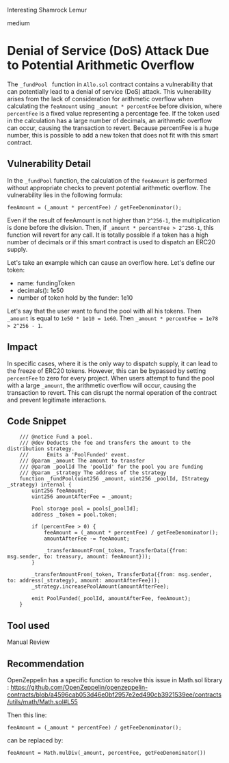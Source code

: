 Interesting Shamrock Lemur

medium

# Denial of Service (DoS) Attack Due to Potential Arithmetic Overflow

The `_fundPool ` function in `Allo.sol` contract contains a vulnerability that can potentially lead to a denial of service (DoS) attack. This vulnerability arises from the lack of consideration for arithmetic overflow when calculating the `feeAmount` using `_amount * percentFee` before division, where `percentFee` is a fixed value representing a percentage fee. If the token used in the calculation has a large number of decimals, an arithmetic overflow can occur, causing the transaction to revert. Because percentFee is a huge number, this is possible to add a new token that does not fit with this smart contract.

## Vulnerability Detail

In the `_fundPool` function, the calculation of the `feeAmount` is performed without appropriate checks to prevent potential arithmetic overflow. The vulnerability lies in the following formula:

`feeAmount = (_amount * percentFee) / getFeeDenominator();`

Even if the result of feeAmount is not higher than `2^256-1`, the multiplication is done before the division. Then, if `_amount * percentFee > 2^256-1`, this function will revert for any call. It is totally possible if a token has a high number of decimals or if this smart contract is used to dispatch an ERC20 supply.

Let's take an example which can cause an overflow here. Let's define our token:
- name: fundingToken
- decimals(): 1e50
- number of token hold by the funder: 1e10

Let's say that the user want to fund the pool with all his tokens. Then `_amount` is equal to `1e50 * 1e10 = 1e60`.
Then `_amount * percentFee = 1e78 > 2^256 - 1`.

## Impact

In specific cases, where it is the only way to dispatch supply, it can lead to the freeze of ERC20 tokens. However, this can be bypassed by setting `percentFee` to zero for every project.
When users attempt to fund the pool with a large `_amount`, the arithmetic overflow will occur, causing the transaction to revert. This can disrupt the normal operation of the contract and prevent legitimate interactions.

## Code Snippet

```solidity
    /// @notice Fund a pool.
    /// @dev Deducts the fee and transfers the amount to the distribution strategy.
    ///      Emits a 'PoolFunded' event.
    /// @param _amount The amount to transfer
    /// @param _poolId The 'poolId' for the pool you are funding
    /// @param _strategy The address of the strategy
    function _fundPool(uint256 _amount, uint256 _poolId, IStrategy _strategy) internal {
        uint256 feeAmount;
        uint256 amountAfterFee = _amount;

        Pool storage pool = pools[_poolId];
        address _token = pool.token;

        if (percentFee > 0) {
            feeAmount = (_amount * percentFee) / getFeeDenominator();
            amountAfterFee -= feeAmount;

            _transferAmountFrom(_token, TransferData({from: msg.sender, to: treasury, amount: feeAmount}));
        }

        _transferAmountFrom(_token, TransferData({from: msg.sender, to: address(_strategy), amount: amountAfterFee}));
        _strategy.increasePoolAmount(amountAfterFee);

        emit PoolFunded(_poolId, amountAfterFee, feeAmount);
    }
```

## Tool used

Manual Review

## Recommendation

OpenZeppelin has a specific function to resolve this issue in Math.sol library : https://github.com/OpenZeppelin/openzeppelin-contracts/blob/a4596cab053d46e0bf2957e2ed490cb3921539ee/contracts/utils/math/Math.sol#L55

Then this line:
```solidity
feeAmount = (_amount * percentFee) / getFeeDenominator();
```
can be replaced by:
```solidity
feeAmount = Math.mulDiv(_amount, percentFee, getFeeDenominator())
```